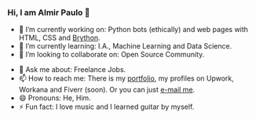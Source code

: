 ### Hi, I am Almir Paulo 👋

- 🔭 I’m currently working on: Python bots (ethically) and web pages with HTML, CSS and [Brython](https://brython.info/).
- 🌱 I’m currently learning: I.A., Machine Learning and Data Science. 
- 👯 I’m looking to collaborate on: Open Source Community.
<!-- - 🤔 I’m looking for help with: -->
- 💬 Ask me about: Freelance Jobs.
- 📫 How to reach me: There is my [portfolio](https://almirpaulo.github.io/), my profiles on Upwork, Workana and Fiverr (soon). Or you can just [e-mail me](mailto:ap.freelas@gmail.com).  
- 😄 Pronouns: He, Him.
- ⚡ Fun fact: I love music and I learned guitar by myself. 

